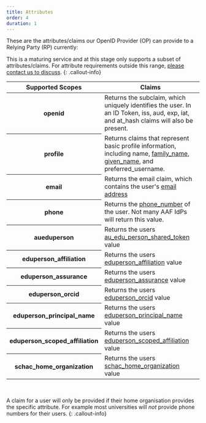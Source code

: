 ```yaml
---
title: Attributes
order: 4
duration: 1
---
```


These are the attributes/claims our OpenID Provider (OP) can provide to a Relying Party (RP) currently:

This is a maturing service and at this stage only supports a subset of attributes/claims. For attribute
requirements outside this range, [please contact us to discuss](mailto:support@aaf.edu.au).
{: .callout-info}

<table class="table table-striped">
  <thead>
    <tr>
      <th scope="col">Supported Scopes</th>
      <th scope="col">Claims</th>
    </tr>
  </thead>
  <tbody>
    <tr>
    <th scope="row">openid</th>
      <td>Returns the subclaim, which uniquely identifies the user. In an ID Token, iss, aud, exp, iat, and at_hash 
claims will also be present.</td>
    </tr>
    <tr>
        <th scope="row">profile</th>
      <td>Returns claims that represent basic profile information, including name, <a href="https://validator.aaf.edu.au/documentation/attributes/oid:2.5.4.4">family_name</a>, <a href="https://validator.aaf.edu.au/documentation/attributes/oid:2.5.4.42">given_name</a>, and preferred_username.</td>
    </tr>
    <tr>
      <th scope="row">email</th>
      <td>Returns the email claim, which contains the user's <a href="https://validator.aaf.edu.au/documentation/attributes/oid:0.9.2342.19200300.100.1.3">email address</a></td>
    </tr>
    <tr>
      <th scope="row">phone</th>
      <td>Returns the <a href="https://validator.aaf.edu.au/documentation/attributes/oid:2.5.4.20">phone_number</a> of the user. Not many AAF IdPs will return this value.</td>
    </tr>
    <tr>
      <th scope="row">aueduperson</th>
      <td>Returns the users <a href="https://validator.aaf.edu.au/documentation/attributes/oid:1.3.6.1.4.1.27856.1.2.5">au_edu_person_shared_token</a> value</td>
    </tr>
    <tr>
      <th scope="row">eduperson_affiliation</th>
      <td>Returns the users <a href="https://validator.aaf.edu.au/documentation/attributes/oid:1.3.6.1.4.1.5923.1.1.1.1">eduperson_affiliation</a> value</td>
    </tr>
    <tr>
      <th scope="row">eduperson_assurance</th>
      <td>Returns the users <a href="https://validator.aaf.edu.au/documentation/attributes/oid:1.3.6.1.4.1.5923.1.1.1.11">eduperson_assurance</a> value</td>
    </tr>
    <tr>
      <th scope="row">eduperson_orcid</th>
      <td>Returns the users <a href="https://validator.aaf.edu.au/documentation/attributes/oid:1.3.6.1.4.1.5923.1.1.1.16">eduperson_orcid</a> value</td>
    </tr>
    <tr>
      <th scope="row">eduperson_principal_name</th>
      <td>Returns the users <a href="https://validator.aaf.edu.au/documentation/attributes/oid:1.3.6.1.4.1.5923.1.1.1.6">eduperson_principal_name</a> value</td>
    </tr>
    <tr>
      <th scope="row">eduperson_scoped_affiliation</th>
      <td>Returns the users <a href="https://validator.aaf.edu.au/documentation/attributes/oid:1.3.6.1.4.1.5923.1.1.1.9">eduperson_scoped_affiliation</a> value</td>
    </tr>
    <tr>
      <th scope="row">schac_home_organization</th>
      <td>Returns the users <a href="https://validator.aaf.edu.au/documentation/attributes/oid:1.3.6.1.4.1.25178.1.2.9">schac_home_organization</a> value</td>
    </tr>
  </tbody>
</table>
<br>

A claim for a user will only be provided if their home organisation provides the specific attribute. For example 
most universities will *not* provide phone numbers for their users.
{: .callout-info}